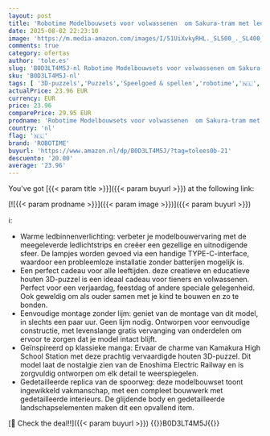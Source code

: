 ```yaml
---
layout: post
title: 'Robotime Modelbouwsets voor volwassenen  om Sakura-tram met ledverlichting te bouwen  houten 3D-puzzel  woondecoratie  cadeau voor volwassenen  vrouwen  meisjes'
date: 2025-08-02 22:23:10
image: 'https://m.media-amazon.com/images/I/51UiXvkyRHL._SL500_._SL400_.jpg'
comments: true
category: ofertas
author: 'tole.es'
slug: 'B0D3LT4M5J-nl Robotime Modelbouwsets voor volwassenen om Sakura-tram met...'
sku: 'B0D3LT4M5J-nl'
tags: [ '3D-puzzels','Puzzels','Speelgoed & spellen','robotime','🇳🇱', ]
actualPrice: 23.96 EUR
currency: EUR
price: 23.96
comparePrice: 29.95 EUR
prodname: 'Robotime Modelbouwsets voor volwassenen  om Sakura-tram met ledverlichting te bouwen  houten 3D-puzzel  woondecoratie  cadeau voor volwassenen  vrouwen  meisjes'
country: 'nl'
flag: '🇳🇱'
brand: 'ROBOTIME'
buyurl: 'https://www.amazon.nl/dp/B0D3LT4M5J/?tag=tolees0b-21'
descuento: '20.00'
average: '23.96'
---
```


You've got [{{< param title >}}]({{< param buyurl >}}) at the following link:

[![{{< param prodname >}}]({{< param image >}})]({{< param buyurl >}})

ℹ️:

- Warme ledbinnenverlichting: verbeter je modelbouwervaring met de meegeleverde ledlichtstrips en creëer een gezellige en uitnodigende sfeer. De lampjes worden gevoed via een handige TYPE-C-interface, waardoor een probleemloze installatie zonder batterijen mogelijk is.
- Een perfect cadeau voor alle leeftijden. deze creatieve en educatieve houten 3D-puzzel is een ideaal cadeau voor tieners en volwassenen. Perfect voor een verjaardag, feestdag of andere speciale gelegenheid. Ook geweldig om als ouder samen met je kind te bouwen en zo te bonden.
- Eenvoudige montage zonder lijm: geniet van de montage van dit model, in slechts een paar uur. Geen lijm nodig. Ontworpen voor eenvoudige constructie, met levenslange gratis vervanging van onderdelen om ervoor te zorgen dat je model intact blijft.
- Geïnspireerd op klassieke manga: Ervaar de charme van Kamakura High School Station met deze prachtig vervaardigde houten 3D-puzzel. Dit model laat de nostalgie zien van de Enoshima Electric Railway en is zorgvuldig ontworpen om elk detail te weerspiegelen.
- Gedetailleerde replica van de spoorweg: deze modelbouwset toont ingewikkeld vakmanschap, met een compleet bouwwerk met gedetailleerde interieurs. De glijdende body en gedetailleerde landschapselementen maken dit een opvallend item.

[🛒 Check the deal!!]({{< param buyurl >}})
{{<world>}}B0D3LT4M5J{{</world>}}

